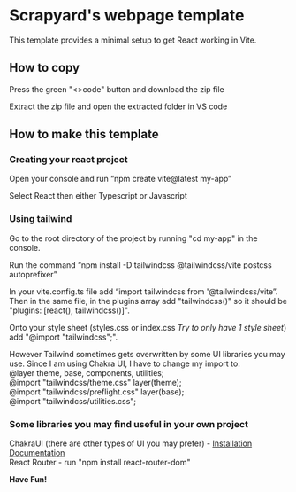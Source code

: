 # Scrapyard's webpage template

This template provides a minimal setup to get React working in Vite.

## How to copy

Press the green "<>code" button and download the zip file

Extract the zip file and open the extracted folder in VS code


## How to make this template

### Creating your react project

Open your console and run “npm create vite@latest my-app”

Select React then either Typescript or Javascript

### Using tailwind

Go to the root directory of the project by running "cd my-app" in the  console.

Run the command “npm install -D tailwindcss @tailwindcss/vite postcss autoprefixer”

In your vite.config.ts file add “import tailwindcss from '@tailwindcss/vite”. Then in the same file, in the plugins array add "tailwindcss()" so it should be "plugins: [react(), tailwindcss()]".

Onto your style sheet (styles.css or index.css *Try to only have 1 style sheet*) add "@import "tailwindcss";". 

However Tailwind sometimes gets overwritten by some UI libraries you may use. Since I am using Chakra UI, I have to change my import to:<br>
@layer theme, base, components, utilities; <br>
@import "tailwindcss/theme.css" layer(theme); <br>
@import "tailwindcss/preflight.css" layer(base); <br>
@import "tailwindcss/utilities.css";

### Some libraries you may find useful in your own project

ChakraUI (there are other types of UI you may prefer) - [Installation Documentation](https://chakra-ui.com/docs/get-started/installation) <br>
React Router - run "npm install react-router-dom"


**Have Fun!**




